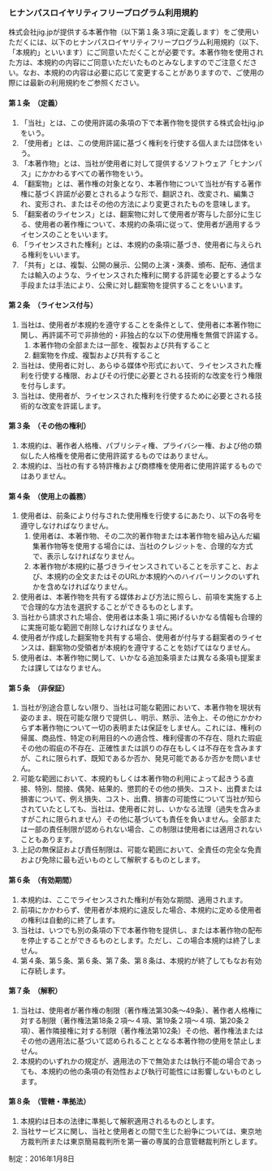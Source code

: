 ### ヒナンパスロイヤリティフリープログラム利用規約

株式会社jig.jpが提供する本著作物（以下第１条３項に定義します）をご使用いただくには、以下のヒナンパスロイヤリティフリープログラム利用規約（以下、「本規約」といいます）にご同意いただくことが必要です。本著作物を使用された方は、本規約の内容にご同意いただいたものとみなしますのでご注意ください。なお、本規約の内容は必要に応じて変更することがありますので、ご使用の際には最新の利用規約をご参照ください。

#### 第１条　（定義）
1. 「当社」とは、この使用許諾の条項の下で本著作物を提供する株式会社jig.jpをいう。
1. 「使用者」とは、この使用許諾に基づく権利を行使する個人または団体をいう。
1. 「本著作物」とは、当社が使用者に対して提供するソフトウェア「ヒナンパス」にかかわるすべての著作物をいう。
1. 「翻案物」とは、著作権の対象となり、本著作物について当社が有する著作権に基づく許諾が必要とされるような形で、翻訳され、改変され、編集され、変形され、またはその他の方法により変更されたものを意味します。
1. 「翻案者のライセンス」とは、翻案物に対して使用者が寄与した部分に生じる、使用者の著作権について、本規約の条項に従って、使用者が適用するライセンスのことをいいます。
1. 「ライセンスされた権利」とは、本規約の条項に基づき、使用者に与えられる権利をいいます。
1. 「共有」とは、複製、公開の展示、公開の上演・演奏、頒布、配布、通信または輸入のような、ライセンスされた権利に関する許諾を必要とするような手段または手法により、公衆に対し翻案物を提供することをいいます。

#### 第２条　（ライセンス付与）
1. 当社は、使用者が本規約を遵守することを条件として、使用者に本著作物に関し、再許諾不可で非排他的・非独占的な以下の使用権を無償で許諾する。
    1. 本著作物の全部または一部を、複製および共有すること
    1. 翻案物を作成、複製および共有すること
1. 当社は、使用者に対し、あらゆる媒体や形式において、ライセンスされた権利を行使する権限、およびその行使に必要とされる技術的な改変を行う権限を付与します。
1. 当社は、使用者が、ライセンスされた権利を行使するために必要とされる技術的な改変を許諾します。

#### 第３条　（その他の権利）
1. 本規約は、著作者人格権、パブリシティ権、プライバシー権、および他の類似した人格権を使用者に使用許諾するものではありません。
1. 本規約は、当社の有する特許権および商標権を使用者に使用許諾するものではありません。

#### 第４条　（使用上の義務）
1. 使用者は、前条により付与された使用権を行使するにあたり、以下の各号を遵守しなければなりません。
    1. 使用者は、本著作物、その二次的著作物または本著作物を組み込んだ編集著作物等を使用する場合には、当社のクレジットを、合理的な方式で、表示しなければなりません。
    1. 本著作物が本規約に基づきライセンスされていることを示すこと、および、本規約の全文またはそのURLか本規約へのハイパーリンクのいずれかを含めなければなりません。
1. 使用者は、本著作物を共有する媒体および方法に照らし、前項を実施する上で合理的な方法を選択することができるものとします。
1. 当社から請求された場合、使用者は本条１項に掲げるいかなる情報も合理的に実施可能な範囲で削除しなければなりません。
1. 使用者が作成した翻案物を共有する場合、使用者が付与する翻案者のライセンスは、翻案物の受領者が本規約を遵守することを妨げてはなりません。
1. 使用者は、本著作物に関して、いかなる追加条項または異なる条項も提案または課してはなりません。

#### 第５条　（非保証）
1. 当社が別途合意しない限り、当社は可能な範囲において、本著作物を現状有姿のまま、現在可能な限りで提供し、明示、黙示、法令上、その他にかかわらず本著作物について一切の表明または保証をしません。これには、権利の帰属、商品性、特定の利用目的への適合性、権利侵害の不存在、隠れた瑕疵その他の瑕疵の不存在、正確性または誤りの存在もしくは不存在を含みますが、これに限られず、既知であるか否か、発見可能であるか否かを問いません。
1. 可能な範囲において、本規約もしくは本著作物の利用によって起きうる直接、特別、間接、偶発、結果的、懲罰的その他の損失、コスト、出費または損害について、例え損失、コスト、出費、損害の可能性について当社が知らされていたとしても、当社は、使用者に対し、いかなる法理（過失を含みますがこれに限られません）その他に基づいても責任を負いません。全部または一部の責任制限が認められない場合、この制限は使用者には適用されないこともあります。
1. 上記の無保証および責任制限は、可能な範囲において、全責任の完全な免責および免除に最も近いものとして解釈するものとします。

#### 第６条　（有効期間）
1. 本規約は、ここでライセンスされた権利が有効な期間、適用されます。
1. 前項にかかわらず、使用者が本規約に違反した場合、本規約に定める使用者の権利は自動的に終了します。
1. 当社は、いつでも別の条項の下で本著作物を提供し、または本著作物の配布を停止することができるものとします。ただし、この場合本規約は終了しません。
1. 第４条、第５条、第６条、第７条、第８条は、本規約が終了してもなお有効に存続します。

#### 第７条　（解釈）
1. 当社は、使用者が著作権の制限（著作権法第30条〜49条）、著作者人格権に対する制限（著作権法第18条２項〜４項、第19条２項〜４項、第20条２項）、著作隣接権に対する制限（著作権法第102条）その他、著作権法またはその他の適用法に基づいて認められることとなる本著作物の使用を禁止しません。
1. 本規約のいずれかの規定が、適用法の下で無効または執行不能の場合であっても、本規約の他の条項の有効性および執行可能性には影響しないものとします。

#### 第８条　（管轄・準拠法）
1. 本規約は日本の法律に準拠して解釈適用されるものとします。
1. 当社サービスに関し、当社と使用者との間で生じた紛争については、東京地方裁判所または東京簡易裁判所を第一審の専属的合意管轄裁判所とします。

制定：2016年1月8日